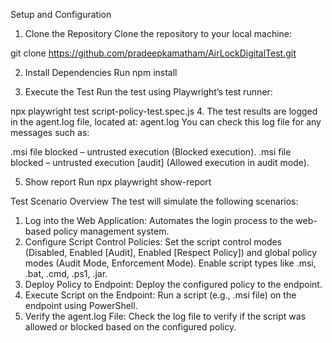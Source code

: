 Setup and Configuration
1. Clone the Repository
Clone the repository to your local machine:

git clone https://github.com/pradeepkamatham/AirLockDigitalTest.git

2. Install Dependencies
Run npm install

3. Execute the Test
Run the test using Playwright’s test runner:

npx playwright test script-policy-test.spec.js
4. The test results are logged in the agent.log file, located at:
agent.log
You can check this log file for any messages such as:

.msi file blocked – untrusted execution (Blocked execution).
.msi file blocked – untrusted execution [audit] (Allowed execution in audit mode).

5. Show report
Run  npx playwright show-report






Test Scenario Overview
The test will simulate the following scenarios:

1. Log into the Web Application:
Automates the login process to the web-based policy management system.
2. Configure Script Control Policies:
Set the script control modes (Disabled, Enabled [Audit], Enabled [Respect Policy]) and global policy modes (Audit Mode, Enforcement Mode).
Enable script types like .msi, .bat, .cmd, .ps1, .jar.
3. Deploy Policy to Endpoint:
Deploy the configured policy to the endpoint.
4. Execute Script on the Endpoint:
Run a script (e.g., .msi file) on the endpoint using PowerShell.
5. Verify the agent.log File:
Check the log file to verify if the script was allowed or blocked based on the configured policy.